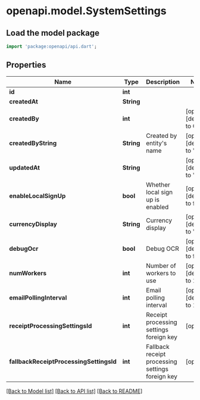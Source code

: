 # openapi.model.SystemSettings

## Load the model package
```dart
import 'package:openapi/api.dart';
```

## Properties
Name | Type | Description | Notes
------------ | ------------- | ------------- | -------------
**id** | **int** |  | 
**createdAt** | **String** |  | 
**createdBy** | **int** |  | [optional] [default to 0]
**createdByString** | **String** | Created by entity's name | [optional] [default to '']
**updatedAt** | **String** |  | [optional] [default to '']
**enableLocalSignUp** | **bool** | Whether local sign up is enabled | [optional] [default to false]
**currencyDisplay** | **String** | Currency display | [optional] [default to '$']
**debugOcr** | **bool** | Debug OCR | [optional] [default to false]
**numWorkers** | **int** | Number of workers to use | [optional] [default to 1]
**emailPollingInterval** | **int** | Email polling interval | [optional] [default to 1800]
**receiptProcessingSettingsId** | **int** | Receipt processing settings foreign key | [optional] 
**fallbackReceiptProcessingSettingsId** | **int** | Fallback receipt processing settings foreign key | [optional] 

[[Back to Model list]](../README.md#documentation-for-models) [[Back to API list]](../README.md#documentation-for-api-endpoints) [[Back to README]](../README.md)


